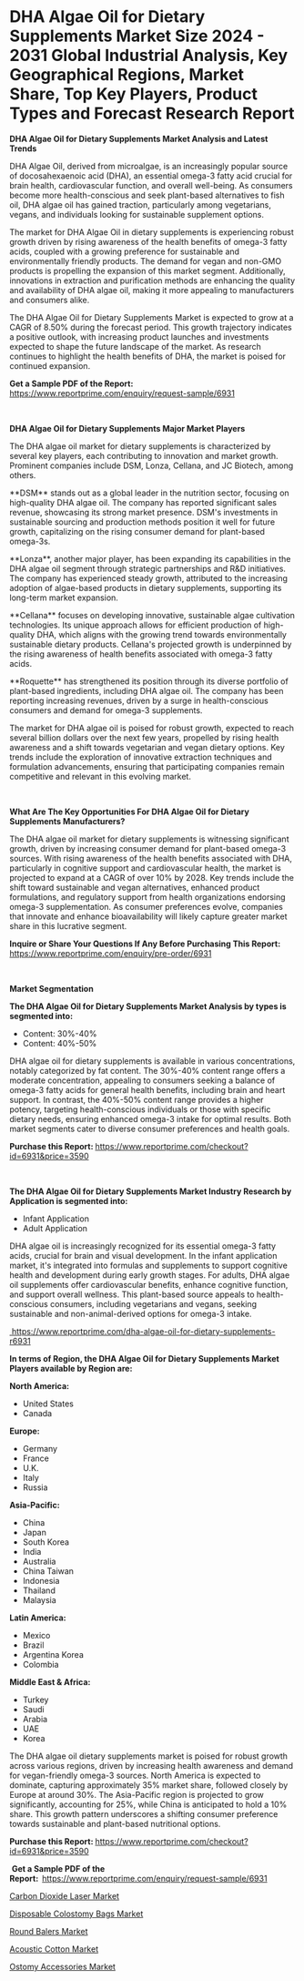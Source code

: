 <p><h1>DHA Algae Oil for Dietary Supplements Market Size 2024 - 2031 Global Industrial Analysis, Key Geographical Regions, Market Share, Top Key Players, Product Types and Forecast Research Report</h1></p><p><strong>DHA Algae Oil for Dietary Supplements Market Analysis and Latest Trends</strong></p>
<p><p>DHA Algae Oil, derived from microalgae, is an increasingly popular source of docosahexaenoic acid (DHA), an essential omega-3 fatty acid crucial for brain health, cardiovascular function, and overall well-being. As consumers become more health-conscious and seek plant-based alternatives to fish oil, DHA algae oil has gained traction, particularly among vegetarians, vegans, and individuals looking for sustainable supplement options.</p><p>The market for DHA Algae Oil in dietary supplements is experiencing robust growth driven by rising awareness of the health benefits of omega-3 fatty acids, coupled with a growing preference for sustainable and environmentally friendly products. The demand for vegan and non-GMO products is propelling the expansion of this market segment. Additionally, innovations in extraction and purification methods are enhancing the quality and availability of DHA algae oil, making it more appealing to manufacturers and consumers alike. </p><p>The DHA Algae Oil for Dietary Supplements Market is expected to grow at a CAGR of 8.50% during the forecast period. This growth trajectory indicates a positive outlook, with increasing product launches and investments expected to shape the future landscape of the market. As research continues to highlight the health benefits of DHA, the market is poised for continued expansion.</p></p>
<p><strong>Get a Sample PDF of the Report:&nbsp;</strong> <a href="https://www.reportprime.com/enquiry/request-sample/6931">https://www.reportprime.com/enquiry/request-sample/6931</a></p>
<p>&nbsp;</p>
<p><strong>DHA Algae Oil for Dietary Supplements Major Market Players</strong></p>
<p><p>The DHA algae oil market for dietary supplements is characterized by several key players, each contributing to innovation and market growth. Prominent companies include DSM, Lonza, Cellana, and JC Biotech, among others.</p><p>**DSM** stands out as a global leader in the nutrition sector, focusing on high-quality DHA algae oil. The company has reported significant sales revenue, showcasing its strong market presence. DSM's investments in sustainable sourcing and production methods position it well for future growth, capitalizing on the rising consumer demand for plant-based omega-3s.</p><p>**Lonza**, another major player, has been expanding its capabilities in the DHA algae oil segment through strategic partnerships and R&D initiatives. The company has experienced steady growth, attributed to the increasing adoption of algae-based products in dietary supplements, supporting its long-term market expansion.</p><p>**Cellana** focuses on developing innovative, sustainable algae cultivation technologies. Its unique approach allows for efficient production of high-quality DHA, which aligns with the growing trend towards environmentally sustainable dietary products. Cellana's projected growth is underpinned by the rising awareness of health benefits associated with omega-3 fatty acids.</p><p>**Roquette** has strengthened its position through its diverse portfolio of plant-based ingredients, including DHA algae oil. The company has been reporting increasing revenues, driven by a surge in health-conscious consumers and demand for omega-3 supplements.</p><p>The market for DHA algae oil is poised for robust growth, expected to reach several billion dollars over the next few years, propelled by rising health awareness and a shift towards vegetarian and vegan dietary options. Key trends include the exploration of innovative extraction techniques and formulation advancements, ensuring that participating companies remain competitive and relevant in this evolving market.</p></p>
<p>&nbsp;</p>
<p><strong>What Are The Key Opportunities For DHA Algae Oil for Dietary Supplements Manufacturers?</strong></p>
<p><p>The DHA algae oil market for dietary supplements is witnessing significant growth, driven by increasing consumer demand for plant-based omega-3 sources. With rising awareness of the health benefits associated with DHA, particularly in cognitive support and cardiovascular health, the market is projected to expand at a CAGR of over 10% by 2028. Key trends include the shift toward sustainable and vegan alternatives, enhanced product formulations, and regulatory support from health organizations endorsing omega-3 supplementation. As consumer preferences evolve, companies that innovate and enhance bioavailability will likely capture greater market share in this lucrative segment.</p></p>
<p><strong>Inquire or Share Your Questions If Any Before Purchasing This Report:</strong> <a href="https://www.reportprime.com/enquiry/pre-order/6931">https://www.reportprime.com/enquiry/pre-order/6931</a></p>
<p>&nbsp;</p>
<p><strong>Market Segmentation</strong></p>
<p><strong>The DHA Algae Oil for Dietary Supplements Market Analysis by types is segmented into:</strong></p>
<p><ul><li>Content: 30%-40%</li><li>Content: 40%-50%</li></ul></p>
<p><p>DHA algae oil for dietary supplements is available in various concentrations, notably categorized by fat content. The 30%-40% content range offers a moderate concentration, appealing to consumers seeking a balance of omega-3 fatty acids for general health benefits, including brain and heart support. In contrast, the 40%-50% content range provides a higher potency, targeting health-conscious individuals or those with specific dietary needs, ensuring enhanced omega-3 intake for optimal results. Both market segments cater to diverse consumer preferences and health goals.</p></p>
<p><strong>Purchase this Report:&nbsp;</strong><a href="https://www.reportprime.com/checkout?id=6931&price=3590">https://www.reportprime.com/checkout?id=6931&price=3590</a></p>
<p>&nbsp;</p>
<p><strong>The DHA Algae Oil for Dietary Supplements Market Industry Research by Application is segmented into:</strong></p>
<p><ul><li>Infant Application</li><li>Adult Application</li></ul></p>
<p><p>DHA algae oil is increasingly recognized for its essential omega-3 fatty acids, crucial for brain and visual development. In the infant application market, it's integrated into formulas and supplements to support cognitive health and development during early growth stages. For adults, DHA algae oil supplements offer cardiovascular benefits, enhance cognitive function, and support overall wellness. This plant-based source appeals to health-conscious consumers, including vegetarians and vegans, seeking sustainable and non-animal-derived options for omega-3 intake.</p></p>
<p><a href="https://www.reportprime.com/dha-algae-oil-for-dietary-supplements-r6931">&nbsp;https://www.reportprime.com/dha-algae-oil-for-dietary-supplements-r6931</a></p>
<p><strong>In terms of Region, the DHA Algae Oil for Dietary Supplements Market Players available by Region are:</strong></p>
<p>
    <p> <strong> North America: </strong>
        <ul>
            <li>United States</li>
            <li>Canada</li>
        </ul>
        </p> 
    <p> <strong> Europe: </strong>
        <ul>
            <li>Germany</li>
            <li>France</li>
            <li>U.K.</li>
            <li>Italy</li>
            <li>Russia</li>
        </ul>
        </p> 
    <p> <strong> Asia-Pacific: </strong>
        <ul>
            <li>China</li>
            <li>Japan</li>
            <li>South Korea</li>
            <li>India</li>
            <li>Australia</li>
            <li>China Taiwan</li>
            <li>Indonesia</li>
            <li>Thailand</li>
            <li>Malaysia</li>
        </ul>
        </p> 
    <p> <strong> Latin America: </strong>
        <ul>
            <li>Mexico</li>
            <li>Brazil</li>
            <li>Argentina Korea</li>
            <li>Colombia</li>
        </ul>
        </p> 
    <p> <strong> Middle East & Africa: </strong>
        <ul>
            <li>Turkey</li>
            <li>Saudi</li>
            <li>Arabia</li>
            <li>UAE</li>
            <li>Korea</li>
        </ul>
    </p>
    </p>
<p><p>The DHA algae oil dietary supplements market is poised for robust growth across various regions, driven by increasing health awareness and demand for vegan-friendly omega-3 sources. North America is expected to dominate, capturing approximately 35% market share, followed closely by Europe at around 30%. The Asia-Pacific region is projected to grow significantly, accounting for 25%, while China is anticipated to hold a 10% share. This growth pattern underscores a shifting consumer preference towards sustainable and plant-based nutritional options.</p></p>
<p><strong>Purchase this Report: </strong><a href="https://www.reportprime.com/checkout?id=6931&price=3590">https://www.reportprime.com/checkout?id=6931&price=3590</a></p>
<p>&nbsp;<strong>Get a Sample PDF of the Report:&nbsp;&nbsp;</strong><a href="https://www.reportprime.com/enquiry/request-sample/6931">https://www.reportprime.com/enquiry/request-sample/6931</a></p>
<p><strong></strong></p>
<p><p><a href="https://medium.com/@natoshajacobsk69/carbon-dioxide-laser-market-forecasts-market-trends-and-impact-analysis-2024-2031-7f503f631023">Carbon Dioxide Laser Market</a></p><p><a href="https://issuu.com/reportprime-2/docs/disposable-colostomy-bags-market-si_2243bbf1c54e03">Disposable Colostomy Bags Market</a></p><p><a href="https://medium.com/@natoshajacobsk69/global-round-balers-market-trends-insights-into-growth-opportunities-and-challenges-forecasted-c0fd95013aa1">Round Balers Market</a></p><p><a href="https://www.linkedin.com/pulse/global-acoustic-cotton-market-projected-grow-cagr-127-forcasted-bwgie?trackingId=V0%2FT12iIQU6ggIM6tWDqcQ%3D%3D">Acoustic Cotton Market</a></p><p><a href="https://issuu.com/reportprime-2/docs/ostomy-accessories-market-size-2030_dfb77da045766f">Ostomy Accessories Market</a></p></p>